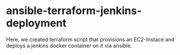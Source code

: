 # ansible-terraform-jenkins-deployment

Here, we created terraform script that provisions an EC2-Instace and deploys a jenkins docker container on it via ansible.
